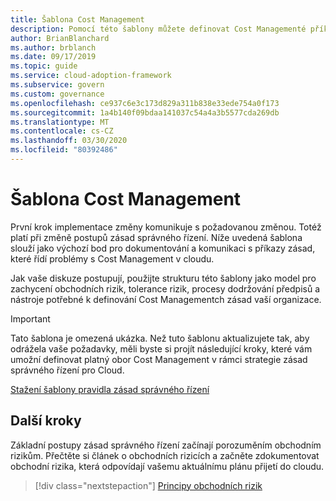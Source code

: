 ```yaml
---
title: Šablona Cost Management
description: Pomocí této šablony můžete definovat Cost Managementé příkazy zásad, které zachytí podniková rizika, toleranci rizik, procesy dodržování předpisů a nástroje.
author: BrianBlanchard
ms.author: brblanch
ms.date: 09/17/2019
ms.topic: guide
ms.service: cloud-adoption-framework
ms.subservice: govern
ms.custom: governance
ms.openlocfilehash: ce937c6e3c173d829a311b838e33ede754a0f173
ms.sourcegitcommit: 1a4b140f09bdaa141037c54a4a3b5577cda269db
ms.translationtype: MT
ms.contentlocale: cs-CZ
ms.lasthandoff: 03/30/2020
ms.locfileid: "80392486"
---
```

# <a name="cost-management-template"></a>Šablona Cost Management

První krok implementace změny komunikuje s požadovanou změnou. Totéž platí při změně postupů zásad správného řízení. Níže uvedená šablona slouží jako výchozí bod pro dokumentování a komunikaci s příkazy zásad, které řídí problémy s Cost Management v cloudu.

Jak vaše diskuze postupují, použijte strukturu této šablony jako model pro zachycení obchodních rizik, tolerance rizik, procesy dodržování předpisů a nástroje potřebné k definování Cost Managementch zásad vaší organizace.

> [!IMPORTANT]
> Tato šablona je omezená ukázka. Než tuto šablonu aktualizujete tak, aby odrážela vaše požadavky, měli byste si projít následující kroky, které vám umožní definovat platný obor Cost Management v rámci strategie zásad správného řízení pro Cloud.

[Stažení šablony pravidla zásad správného řízení](https://archcenter.blob.core.windows.net/cdn/fusion/governance/Cost%20Management%20Discipline%20Template.docx)

## <a name="next-steps"></a>Další kroky

Základní postupy zásad správného řízení začínají porozuměním obchodním rizikům. Přečtěte si článek o obchodních rizicích a začněte zdokumentovat obchodní rizika, která odpovídají vašemu aktuálnímu plánu přijetí do cloudu.

> [!div class="nextstepaction"]
> [Principy obchodních rizik](./business-risks.md)
